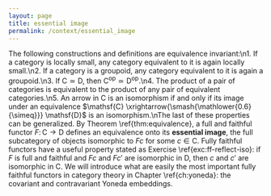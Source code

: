 ```yaml
---
layout: page
title: essential image
permalink: /context/essential_image
---
```

The following constructions and definitions are equivalence invariant:\n1. If a category is locally small, any category equivalent to it is again locally small.\n2. If a category is a groupoid, any category equivalent to it is again a groupoid.\n3. If $\mathsf{C} \simeq \mathsf{D}$, then $\mathsf{C}^\mathrm{op} \simeq \mathsf{D}^\mathrm{op}$.\n4. The product of a pair of categories is equivalent to the product of any pair of equivalent categories.\n5. An arrow in $\mathsf{C}$ is an isomorphism if and only if its image under an equivalence $\mathsf{C} \xrightarrow{\smash{\mathlower{0.6}{\simeq}}} \mathsf{D}$ is an isomorphism.\nThe last of these properties can be generalized. By Theorem \ref{thm:equivalence}, a full and faithful functor $F \colon \mathsf{C} \to \mathsf{D}$ defines an equivalence onto its **essential image**, the full subcategory of objects isomorphic to $Fc$ for some $c \in \mathsf{C}$. Fully faithful functors have a useful property stated as Exercise \ref{exc:ff-reflect-iso}: if $F$ is full and faithful and $Fc$ and $Fc'$ are isomorphic in $\mathsf{D}$, then $c$ and $c'$ are isomorphic in $\mathsf{C}$. We will introduce what are easily the most important fully faithful functors in category theory in Chapter \ref{ch:yoneda}: the covariant and contravariant Yoneda embeddings.
